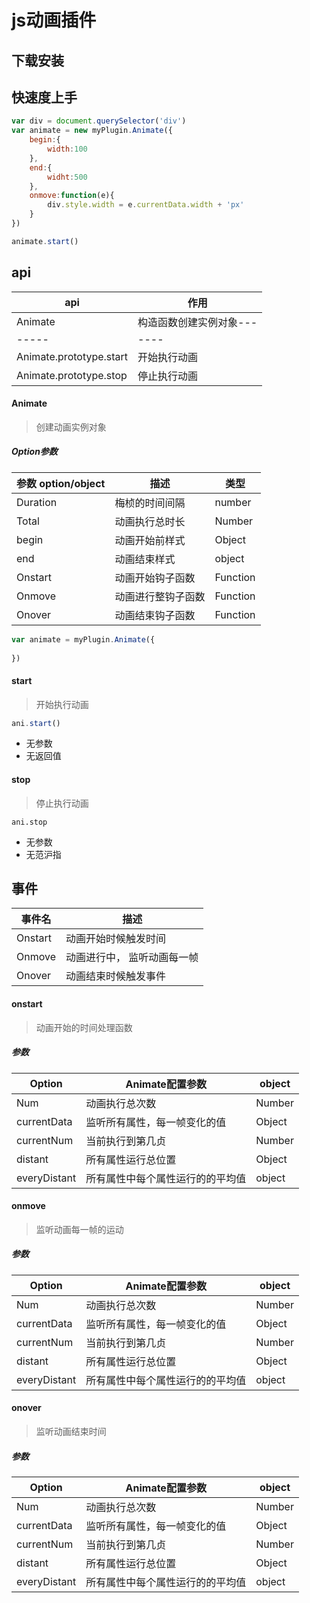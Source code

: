# js动画插件

## 下载安装

## 快速度上手

~~~js
var div = document.querySelector('div')
var animate = new myPlugin.Animate({
    begin:{
        width:100
    },
    end:{
        widht:500
    },
    onmove:function(e){
        div.style.width = e.currentData.width + 'px'
    }
})

animate.start()
~~~

## api

|  api  | 作用|
| ---- | ---- |
|Animate|构造函数创建实例对象---|
| ----- | ---- |
|Animate.prototype.start|开始执行动画|
| Animate.prototype.stop |  停止执行动画 |
#### Animate

>创建动画实例对象

##### Option参数

| 参数 option/object | 描述               | 类型     |
| ------------------ | ------------------ | -------- |
| Duration           | 梅桢的时间间隔     | number   |
| Total              | 动画执行总时长     | Number   |
| begin              | 动画开始前样式     | Object   |
| end                | 动画结束样式       | object   |
| Onstart            | 动画开始钩子函数   | Function |
| Onmove             | 动画进行整钩子函数 | Function |
| Onover             | 动画结束钩子函数   | Function |



~~~js
var animate = myPlugin.Animate({
  
})
~~~



#### start

>开始执行动画



~~~js
ani.start()
~~~



- 无参数
- 无返回值

#### stop

>停止执行动画

~~~
ani.stop
~~~

- 无参数
- 无范沪指

## 事件

| 事件名  | 描述                        |
| ------- | --------------------------- |
| Onstart | 动画开始时候触发时间        |
| Onmove  | 动画进行中， 监听动画每一帧 |
| Onover  | 动画结束时候触发事件        |

#### onstart

>动画开始的时间处理函数

##### 参数


| Option       | Animate配置参数                  | object |
| ------------ | -------------------------------- | ------ |
| Num          | 动画执行总次数                   | Number |
| currentData  | 监听所有属性，每一帧变化的值     | Object |
| currentNum   | 当前执行到第几贞                 | Number |
| distant      | 所有属性运行总位置               | Object |
| everyDistant | 所有属性中每个属性运行的的平均值 | object |





#### onmove
> 监听动画每一帧的运动
##### 参数


| Option       | Animate配置参数                  | object |
| ------------ | -------------------------------- | ------ |
| Num          | 动画执行总次数                   | Number |
| currentData  | 监听所有属性，每一帧变化的值     | Object |
| currentNum   | 当前执行到第几贞                 | Number |
| distant      | 所有属性运行总位置               | Object |
| everyDistant | 所有属性中每个属性运行的的平均值 | object |




#### onover
>监听动画结束时间
##### 参数


| Option       | Animate配置参数                  | object |
| ------------ | -------------------------------- | ------ |
| Num          | 动画执行总次数                   | Number |
| currentData  | 监听所有属性，每一帧变化的值     | Object |
| currentNum   | 当前执行到第几贞                 | Number |
| distant      | 所有属性运行总位置               | Object |
| everyDistant | 所有属性中每个属性运行的的平均值 | object |



